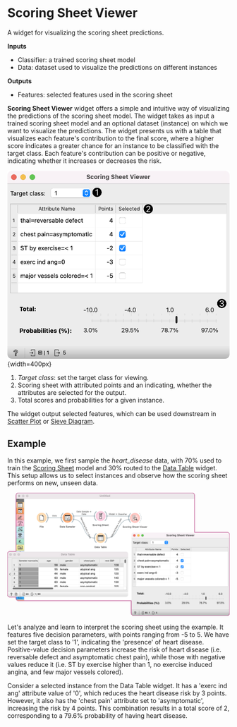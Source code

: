 Scoring Sheet Viewer
================
A widget for visualizing the scoring sheet predictions.

**Inputs**

- Classifier: a trained scoring sheet model
- Data: dataset used to visualize the predictions on different instances

**Outputs**

- Features: selected features used in the scoring sheet

**Scoring Sheet Viewer** widget offers a simple and intuitive way of visualizing the predictions of the scoring sheet model. The widget takes as input a trained scoring sheet model and an optional dataset (instance) on which we want to visualize the predictions. The widget presents us with a table that visualizes each feature's contribution to the final score, where a higher score indicates a greater chance for an instance to be classified with the target class. Each feature's contribution can be positive or negative, indicating whether it increases or decreases the risk.

![](images/ScoringSheetViewer-stamped.png){width=400px}

1. *Target class*: set the target class for viewing.
2. Scoring sheet with attributed points and an indicating, whether the attributes are selected for the output.
3. Total scores and probabilities for a given instance.

The widget output selected features, which can be used downstream in [Scatter Plot](../visualize/scatterplot.md) or [Sieve Diagram](../visualize/sievediagram.md).

Example
-------

In this example, we first sample the *heart_disease* data, with 70% used to train the [Scoring Sheet](../model/scoringsheet.md) model and 30% routed to the [Data Table](../data/datatable.md) widget. This setup allows us to select instances and observe how the scoring sheet performs on new, unseen data.

![](images/ScoringSheetViewer-Example.png)

Let's analyze and learn to interpret the scoring sheet using the example. It features five decision parameters, with points ranging from -5 to 5. We have set the target class to '1', indicating the 'presence' of heart disease. Positive-value decision parameters increase the risk of heart disease (i.e. reversable defect and asymptomatic chest pain), while those with negative values reduce it (i.e. ST by exercise higher than 1, no exercise induced angina, and few major vessels colored).

Consider a selected instance from the Data Table widget. It has a 'exerc ind ang' attribute value of '0', which reduces the heart disease risk by 3 points. However, it also has the 'chest pain' attribute set to 'asymptomatic', increasing the risk by 4 points. This combination results in a total score of 2, corresponding to a 79.6% probability of having heart disease.
